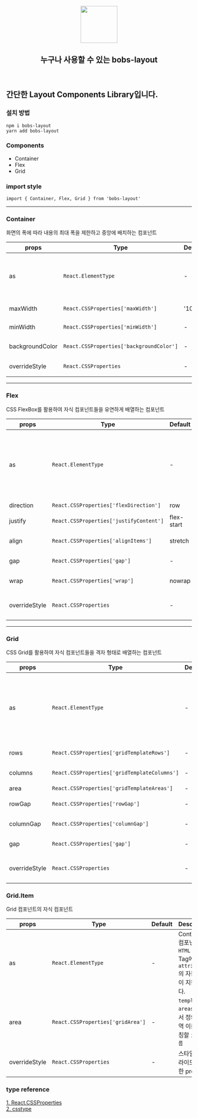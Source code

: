 <p align="middle" >
  <img width="100px;" src="https://em-content.zobj.net/source/skype/289/straight-ruler_1f4cf.png"/>
</p>
<h2 align="middle">누구나 사용할 수 있는 bobs-layout</h2>
<br/>

## 간단한 Layout Components Library입니다.

### 설치 방법

`npm i bobs-layout`  
`yarn add bobs-layout`

### Components

- Container
- Flex
- Grid

### import style

`import { Container, Flex, Grid } from 'bobs-layout'`

---

### Container

화면의 폭에 따라 내용의 최대 폭을 제한하고 중앙에 배치하는 컴포넌트

| props           | Type                                     | Default | Description                                                                        |
| --------------- | ---------------------------------------- | ------- | ---------------------------------------------------------------------------------- |
| as              | `React.ElementType`                      | -       | Container 컴포넌트의 `HTML Tag`. Tag에 맞춰 `attributes`의 자동 완성이 지원됩니다. |
| maxWidth        | `React.CSSProperties['maxWidth']`        | '100%'  | Content(children)의 최대 너비                                                      |
| minWidth        | `React.CSSProperties['minWidth']`        | -       | Content(children)의 최소 너비                                                      |
| backgroundColor | `React.CSSProperties['backgroundColor']` | -       | Container 컴포넌트의 배경색                                                        |
| overrideStyle   | `React.CSSProperties`                    | -       | 스타일 오버라이드를 위한 props                                                     |

---

### Flex

CSS FlexBox를 활용하여 자식 컴포넌트들을 유연하게 배열하는 컴포넌트

| props         | Type                                    | Default    | Description                                                                   |
| ------------- | --------------------------------------- | ---------- | ----------------------------------------------------------------------------- |
| as            | `React.ElementType`                     | -          | Flex 컴포넌트의 `HTML Tag`. Tag에 맞춰 `attributes`의 자동 완성이 지원됩니다. |
| direction     | `React.CSSProperties['flexDirection']`  | row        | item의 주 축                                                                  |
| justify       | `React.CSSProperties['justifyContent']` | flex-start | 주 축의 정렬 방법                                                             |
| align         | `React.CSSProperties['alignItems']`     | stretch    | 교차 축의 정렬 방법                                                           |
| gap           | `React.CSSProperties['gap']`            | -          | item 사이의 간격                                                              |
| wrap          | `React.CSSProperties['wrap']`           | nowrap     | Items의 줄 바꿈                                                               |
| overrideStyle | `React.CSSProperties`                   | -          | 스타일 오버라이드를 위한 props                                                |

---

### Grid

CSS Grid를 활용하여 자식 컴포넌트들을 격자 형태로 배열하는 컴포넌트

| props         | Type                                         | Default | Description                                                                   |
| ------------- | -------------------------------------------- | ------- | ----------------------------------------------------------------------------- |
| as            | `React.ElementType`                          | -       | Grid 컴포넌트의 `HTML Tag`. Tag에 맞춰 `attributes`의 자동 완성이 지원됩니다. |
| rows          | `React.CSSProperties['gridTemplateRows']`    | -       | 트랙의 행 배치                                                                |
| columns       | `React.CSSProperties['gridTemplateColumns']` | -       | 트랙의 열 배치                                                                |
| area          | `React.CSSProperties['gridTemplateAreas']`   | -       | 영역 배치                                                                     |
| rowGap        | `React.CSSProperties['rowGap']`              | -       | 행 셀 사이의 간격                                                             |
| columnGap     | `React.CSSProperties['columnGap']`           | -       | 열 셀 사이의 간격                                                             |
| gap           | `React.CSSProperties['gap']`                 | -       | 셀 사이의 간격                                                                |
| overrideStyle | `React.CSSProperties`                        | -       | 스타일 오버라이드를 위한 props                                                |

### Grid.Item

Grid 컴포넌트의 자식 컴포넌트

| props         | Type                              | Default | Description                                                                        |
| ------------- | --------------------------------- | ------- | ---------------------------------------------------------------------------------- |
| as            | `React.ElementType`               | -       | Container 컴포넌트의 `HTML Tag`. Tag에 맞춰 `attributes`의 자동 완성이 지원됩니다. |
| area          | `React.CSSProperties['gridArea']` | -       | `template-areas` 속성에서 정의한 영역 이름에 매칭할 `item 이름`                    |
| overrideStyle | `React.CSSProperties`             | -       | 스타일 오버라이드를 위한 props                                                     |

### type reference

[1. React.CSSProperties](https://github.com/DefinitelyTyped/DefinitelyTyped/blob/master/types/react/index.d.ts#L1623)  
[2. csstype](https://github.com/frenic/csstype/blob/master/index.d.ts)
